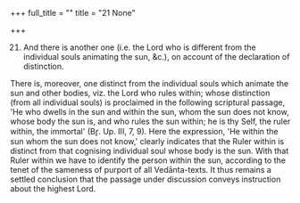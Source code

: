 +++
full_title = ""
title = "21 None"

+++


21. And there is another one (i.e. the Lord who is different from the individual souls animating the sun, &c.), on account of the declaration of distinction.

There is, moreover, one distinct from the individual souls which animate the sun and other bodies, viz. the Lord who rules within; whose distinction (from all individual souls) is proclaimed in the following scriptural passage, 'He who dwells in the sun and within the sun, whom the sun does not know, whose body the sun is, and who rules the sun within; he is thy Self, the ruler within, the immortal' (Br̥. Up. III, 7, 9). Here the expression, 'He within the sun whom the sun does not know,' clearly indicates that the Ruler within is distinct from that cognising individual soul whose body is the sun. With that Ruler within we have to identify the person within the sun, according to the tenet of the sameness of purport of all Vedānta-texts. It thus remains a settled conclusion that the passage under discussion conveys instruction about the highest Lord.


